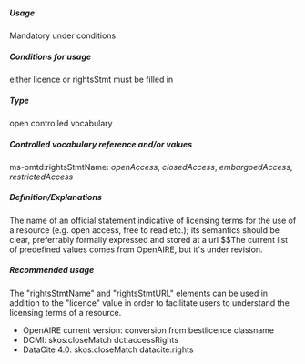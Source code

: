 ##### Usage
Mandatory under conditions
##### Conditions for usage
either licence or rightsStmt must be filled in
##### Type
open controlled vocabulary
##### Controlled vocabulary reference and/or values
ms-omtd:rightsStmtName: _openAccess_, _closedAccess_, _embargoedAccess_, _restrictedAccess_
##### Definition/Explanations
The name of an official statement indicative of licensing terms for the use of a resource (e.g. open access, free to read etc.); its semantics should be clear, preferrably formally expressed and stored at a url  $$The current list of predefined values comes from OpenAIRE, but it's under revision.
##### Recommended usage
The "rightsStmtName" and "rightsStmtURL" elements can be used in addition to the "licence" value in order to facilitate users to understand the licensing terms of a resource.
* OpenAIRE current version: conversion from bestlicence classname
* DCMI: skos:closeMatch dct:accessRights
* DataCite 4.0: skos:closeMatch datacite:rights
